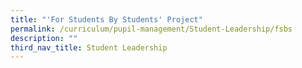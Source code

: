 ```yaml
---
title: "'For Students By Students' Project"
permalink: /curriculum/pupil-management/Student-Leadership/fsbs
description: ""
third_nav_title: Student Leadership
---
```


